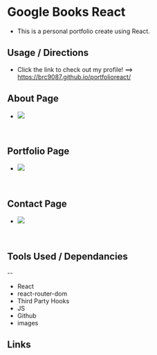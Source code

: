# Google Books React

* This is a personal portfolio create using React. 

## Usage / Directions
* Click the link to check out my profile! ==> https://brc9087.github.io/portfolioreact/

## About Page
* ![](./src/images/aboutpage.PNG )

<br>

## Portfolio Page
* ![](./src/images/portfolio.PNG)

<br>
    
    
## Contact Page
*  ![](./src/images/contact.PNG)

<br>

## Tools Used / Dependancies
--
* React
* react-router-dom
* Third Party Hooks
* JS
* Github
* images

## Links
<!-- * APP: https://brc9087.github.io/portfolioreact/ -->
<!-- * REPO: https://github.com/brc9087/portfolioreact -->

